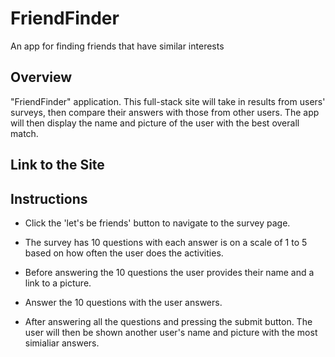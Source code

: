 # FriendFinder


An app for finding friends that have similar interests

## Overview
"FriendFinder" application. This full-stack site will take in results from users' surveys, then compare their answers with those from other users. The app will then display the name and picture of the user with the best overall match.

## Link to the Site


## Instructions

- Click the 'let's be friends' button to navigate to the survey page.

- The survey has 10 questions with each answer is on a scale of 1 to 5 based on how often the user does the activities.

- Before answering the 10 questions the user provides their name and a link to a picture.

- Answer the 10 questions with the user answers.

- After answering all the questions and pressing the submit button. The user will then be shown another user's name and picture with the most simialiar answers.

